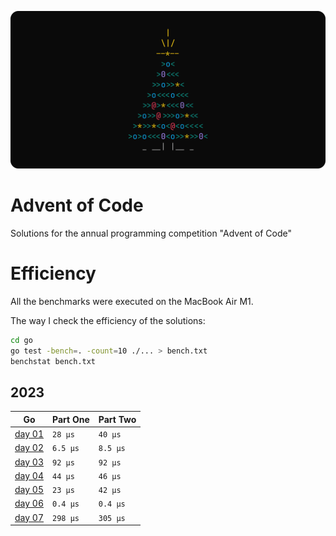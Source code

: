 ![logo](./assets/logo.png)

# Advent of Code

Solutions for the annual programming competition "Advent of Code"

# Efficiency

All the benchmarks were executed on the MacBook Air M1.

The way I check the efficiency of the solutions:

```sh
cd go
go test -bench=. -count=10 ./... > bench.txt
benchstat bench.txt
```

## 2023

| Go                              | Part One | Part Two |
| ------------------------------- | -------- | -------- |
| [day 01](./go/2023/01/day01.go) | `28 µs`  | `40 μs`  |
| [day 02](./go/2023/02/day02.go) | `6.5 µs` | `8.5 μs` |
| [day 03](./go/2023/03/day03.go) | `92 µs`  | `92 μs`  |
| [day 04](./go/2023/04/day04.go) | `44 µs`  | `46 μs`  |
| [day 05](./go/2023/05/day05.go) | `23 µs`  | `42 μs`  |
| [day 06](./go/2023/06/day06.go) | `0.4 µs` | `0.4 μs` |
| [day 07](./go/2023/07/day07.go) | `298 µs` | `305 μs` |